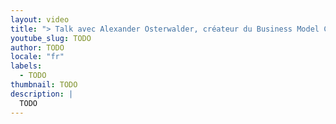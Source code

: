 ```yaml
---
layout: video
title: "> Talk avec Alexander Osterwalder, créateur du Business Model Canvas"
youtube_slug: TODO
author: TODO
locale: "fr"
labels:
  - TODO
thumbnail: TODO
description: |
  TODO
---
```

